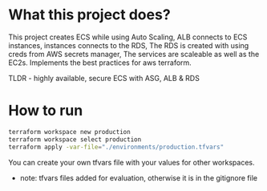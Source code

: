 # What this project does? 
This project creates ECS while using Auto Scaling,
ALB connects to ECS instances, instances connects to the RDS,
The RDS is created with using creds from AWS secrets manager, 
The services are scaleable as well as the EC2s.
Implements the best practices for aws terraform.

TLDR - highly available, secure ECS with ASG, ALB & RDS   

# How to run 
```sh
terraform workspace new production
terraform workspace select production
terraform apply -var-file="./environments/production.tfvars"
```

You can create your own tfvars file with your values for other workspaces.

- note: tfvars files added for evaluation, otherwise it is in the gitignore file